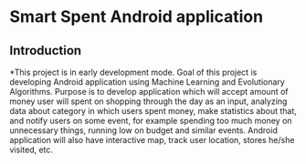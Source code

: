 # Smart Spent Android application

## Introduction
*This project is in early development mode.
Goal of this project is developing Android application using Machine Learning and Evolutionary Algorithms.
Purpose is to develop application which will accept amount of money user will spent on shopping through the day as an input, analyzing data about category in which users spent money, make statistics about that, and notify users on some event, for example spending too much money on unnecessary things, running low on budget and similar events.
Android application will also have interactive map, track user location, stores he/she visited, etc.
